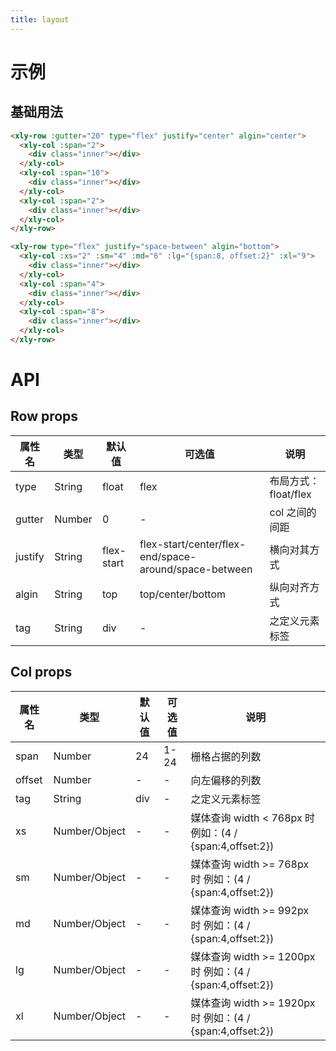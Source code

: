 ```yaml
---
title: layout
---
```


# 示例

## 基础用法

<template>
    <div>
    <el-select> </el-select>
    </div>
</template>

```html
<xly-row :gutter="20" type="flex" justify="center" algin="center">
  <xly-col :span="2">
    <div class="inner"></div>
  </xly-col>
  <xly-col :span="10">
    <div class="inner"></div>
  </xly-col>
  <xly-col :span="2">
    <div class="inner"></div>
  </xly-col>
</xly-row>

<xly-row type="flex" justify="space-between" algin="bottom">
  <xly-col :xs="2" :sm="4" :md="6" :lg="{span:8, offset:2}" :xl="9">
    <div class="inner"></div>
  </xly-col>
  <xly-col :span="4">
    <div class="inner"></div>
  </xly-col>
  <xly-col :span="8">
    <div class="inner"></div>
  </xly-col>
</xly-row>
```

<style>
    .inner{
        background: #e5e9f2;
        border-radius: 6px;
        padding: 4px 10px;
        box-sizing: border-box;
        height: 60px;
    }
    .xly-row {
        background: #f9fafc;
        margin: 10px 0;
        border-radius: 4px;
    }
    .xly-col:nth-child(2) div{
        height: 80px;
    }
</style>

# API

## Row props

| 属性名  | 类型   | 默认值     | 可选值                                                | 说明                 |
| ------- | ------ | ---------- | ----------------------------------------------------- | -------------------- |
| type    | String | float      | flex                                                  | 布局方式：float/flex |
| gutter  | Number | 0          | -                                                     | col 之间的间距       |
| justify | String | flex-start | flex-start/center/flex-end/space-around/space-between | 横向对其方式         |
| algin   | String | top        | top/center/bottom                                     | 纵向对齐方式         |
| tag     | String | div        | -                                                     | 之定义元素标签       |

## Col props

| 属性名 | 类型          | 默认值 | 可选值 | 说明                                                      |
| ------ | ------------- | ------ | ------ | --------------------------------------------------------- |
| span   | Number        | 24     | 1-24   | 栅格占据的列数                                            |
| offset | Number        | -      | -      | 向左偏移的列数                                            |
| tag    | String        | div    | -      | 之定义元素标签                                            |
| xs     | Number/Object | -      | -      | 媒体查询 width < 768px 时 例如：(4 / {span:4,offset:2})   |
| sm     | Number/Object | -      | -      | 媒体查询 width >= 768px 时 例如：(4 / {span:4,offset:2})  |
| md     | Number/Object | -      | -      | 媒体查询 width >= 992px 时 例如：(4 / {span:4,offset:2})  |
| lg     | Number/Object | -      | -      | 媒体查询 width >= 1200px 时 例如：(4 / {span:4,offset:2}) |
| xl     | Number/Object | -      | -      | 媒体查询 width >= 1920px 时 例如：(4 / {span:4,offset:2}) |
